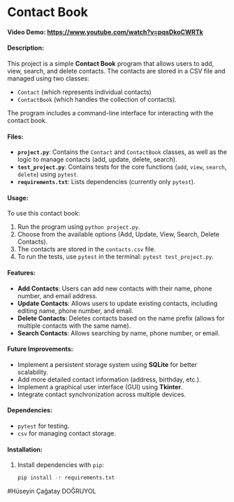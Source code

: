 # Contact Book

#### Video Demo: <https://www.youtube.com/watch?v=pqsDkoCWRTk>

#### Description:
This project is a simple **Contact Book** program that allows users to add, view, search, and delete contacts. The contacts are stored in a CSV file and managed using two classes: 
- `Contact` (which represents individual contacts) 
- `ContactBook` (which handles the collection of contacts). 

The program includes a command-line interface for interacting with the contact book.

#### Files:
- **`project.py`**: Contains the `Contact` and `ContactBook` classes, as well as the logic to manage contacts (add, update, delete, search).
- **`test_project.py`**: Contains tests for the core functions (`add`, `view`, `search`, `delete`) using `pytest`.
- **`requirements.txt`**: Lists dependencies (currently only `pytest`).

#### Usage:
To use this contact book:
1. Run the program using `python project.py`.
2. Choose from the available options (Add, Update, View, Search, Delete Contacts).
3. The contacts are stored in the `contacts.csv` file.
4. To run the tests, use `pytest` in the terminal: `pytest test_project.py`.

#### Features:
- **Add Contacts**: Users can add new contacts with their name, phone number, and email address.
- **Update Contacts**: Allows users to update existing contacts, including editing name, phone number, and email.
- **Delete Contacts**: Deletes contacts based on the name prefix (allows for multiple contacts with the same name).
- **Search Contacts**: Allows searching by name, phone number, or email.

#### Future Improvements:
- Implement a persistent storage system using **SQLite** for better scalability.
- Add more detailed contact information (address, birthday, etc.).
- Implement a graphical user interface (GUI) using **Tkinter**.
- Integrate contact synchronization across multiple devices.

#### Dependencies:
- `pytest` for testing.
- `csv` for managing contact storage.

#### Installation:
1. Install dependencies with `pip`:
   ```bash
   pip install -r requirements.txt

#Hüseyin Çağatay DOĞRUYOL